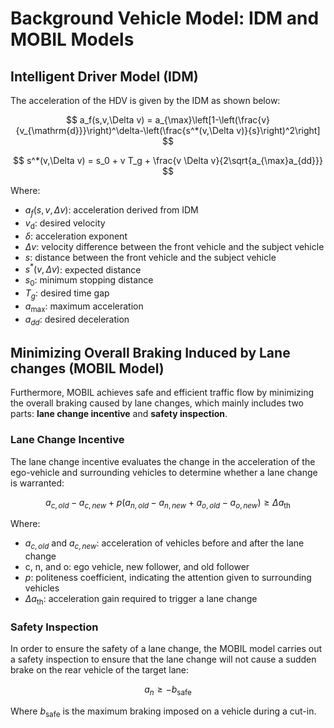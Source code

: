 # Background Vehicle Model: IDM and MOBIL Models

## Intelligent Driver Model (IDM)

The acceleration of the HDV is given by the IDM as shown below:

$$
a_f(s,v,\Delta v) = a_{\max}\left[1-\left(\frac{v}{v_{\mathrm{d}}}\right)^\delta-\left(\frac{s^*(v,\Delta v)}{s}\right)^2\right]
$$

$$
s^*(v,\Delta v) = s_0 + v T_g + \frac{v \Delta v}{2\sqrt{a_{\max}a_{dd}}}
$$

Where:  
- $a_f(s,v,\Delta v)$: acceleration derived from IDM  
- $v_{\mathrm{d}}$: desired velocity  
- $\delta$: acceleration exponent  
- $\Delta v$: velocity difference between the front vehicle and the subject vehicle  
- $s$: distance between the front vehicle and the subject vehicle  
- $s^*(v,\Delta v)$: expected distance  
- $s_0$: minimum stopping distance  
- $T_g$: desired time gap  
- $a_{\max}$: maximum acceleration  
- $a_{dd}$: desired deceleration  

## Minimizing Overall Braking Induced by Lane changes (MOBIL Model)

Furthermore, MOBIL achieves safe and efficient traffic flow by minimizing the overall braking caused by lane changes, which mainly includes two parts: **lane change incentive** and **safety inspection**.  

### Lane Change Incentive

The lane change incentive evaluates the change in the acceleration of the ego-vehicle and surrounding vehicles to determine whether a lane change is warranted:

$$
a_{c,old}-a_{c,new} + p(a_{n,old}-a_{n,new} + a_{o,old}-a_{o,new}) \geq \Delta a_{\text{th}}
$$

Where:  
- $a_{c,old}$ and $a_{c,new}$: acceleration of vehicles before and after the lane change
- c, n, and o: ego vehicle, new follower, and old follower
- $p$: politeness coefficient, indicating the attention given to surrounding vehicles  
- $\Delta a_{\text{th}}$: acceleration gain required to trigger a lane change  

### Safety Inspection

In order to ensure the safety of a lane change, the MOBIL model carries out a safety inspection to ensure that the lane change will not cause a sudden brake on the rear vehicle of the target lane:

$$
a_n \geq -b_{\text{safe}}
$$

Where $b_{\text{safe}}$ is the maximum braking imposed on a vehicle during a cut-in.

